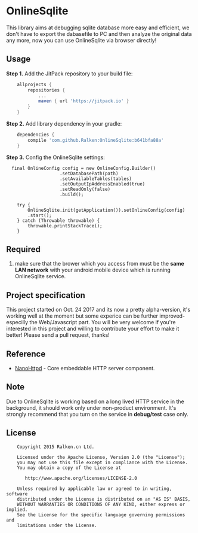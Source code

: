 # OnlineSqlite
This library aims at debugging sqlite database more easy and efficient, we don't have to export the dabasefile to PC and then analyze the original data any more, now you can use OnlineSqlite via browser directly!

## Usage
**Step 1.** Add the JitPack repository to your build file: 

```groovy
	allprojects {
		repositories {
			...
			maven { url 'https://jitpack.io' }
		}
	}
```

**Step 2.** Add library dependency in your gradle:

```groovy
	dependencies {
	    compile 'com.github.Ralken:OnlineSqlite:b641bfa88a'
	}
```

**Step 3.** Config the OnlineSqlite settings: 

```
  final OnlineConfig config = new OnlineConfig.Builder()
                    .setDatabasePath(path)
                    .setAvailableTables(tables)
                    .setOutputIpAddressEnabled(true)
                    .setReadOnly(false)
                    .build();

    try {
        OnlineSqlite.init(getApplication()).setOnlineConfig(config)
        .start();
    } catch (Throwable throwable) {
        throwable.printStackTrace();
    }
```

## Required
1. make sure that the brower which you access from must be the **same LAN network** with your android mobile device which is running OnlineSqlite service.

##  Project specification
This project started on Oct. 24 2017 and its now a pretty alpha-version, it's working well at the moment but some experice can be further improved- especilly the Web/Javascript part. You will be very welcome if you're interested in this project and willing to contribute your effort to make it better! Please send a pull request, thanks!

## Reference
 - [NanoHttpd](https://github.com/NanoHttpd/nanohttpd) - Core embeddable HTTP server component.

## Note
Due to OnlineSqlite is working based on a long lived HTTP service in the background, it should work only under non-product environment. It's strongly recommend that you turn on the service in **debug/test** case only.

## License

```
    Copyright 2015 Ralken.cn Ltd.

    Licensed under the Apache License, Version 2.0 (the "License");
    you may not use this file except in compliance with the License.
    You may obtain a copy of the License at

       http://www.apache.org/licenses/LICENSE-2.0

    Unless required by applicable law or agreed to in writing, software
    distributed under the License is distributed on an "AS IS" BASIS,
    WITHOUT WARRANTIES OR CONDITIONS OF ANY KIND, either express or implied.
    See the License for the specific language governing permissions and
    limitations under the License.
```
